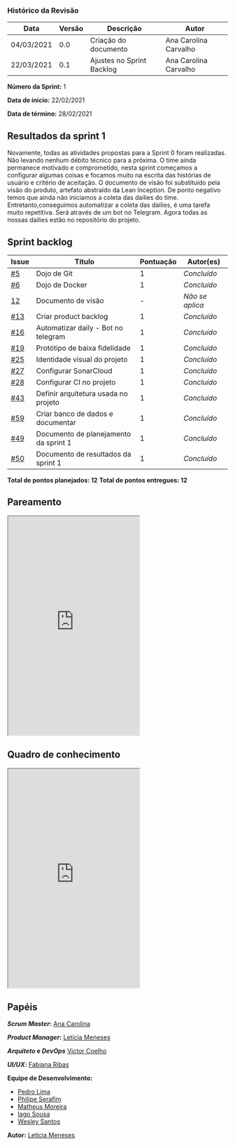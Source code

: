 ### Histórico da Revisão
| Data | Versão | Descrição | Autor |
|---|---|---|---|
| 04/03/2021| 0.0 |Criação do documento | Ana Carolina Carvalho|
| 22/03/2021| 0.1 |Ajustes no Sprint Backlog | Ana Carolina Carvalho |


**Número da Sprint:** 1

**Data de ínicio:** 22/02/2021

**Data de término:** 28/02/2021

## Resultados da sprint 1

Novamente, todas as atividades propostas para a Sprint 0 foram realizadas. Não levando nenhum débito técnico para a próxima. O time ainda permanece motivado e comprometido, nesta sprint começamos a configurar algumas coisas e focamos muito na escrita das histórias de usuário e critério de aceitação. 
O documento de visão foi substituído pela visão do produto, artefato abstraído da Lean Inception.
De ponto negativo temos que ainda não iniciamos a coleta das dailies do time. Entretanto,conseguimos automatizar a coleta das dailies, é uma tarefa muito repetitiva. Será através de um bot no Telegram. Agora todas as nossas dailies estão no repositório do projeto.

## Sprint backlog

| Issue | Título | Pontuação | Autor(es) |
|---|---|---|---|
|[#5](https://github.com/fga-eps-mds/2020.2-violeta-documentacao/issues/5)| Dojo de Git | 1 | _Concluído_ |
|[#6](https://github.com/fga-eps-mds/2020.2-violeta-documentacao/issues/6)| Dojo de Docker | 1 | _Concluído_ |
|[12](https://github.com/fga-eps-mds/2020.2-violeta-documentacao/issues/12)| Documento de visão | - | _Não se aplica_|
|[#13](https://github.com/fga-eps-mds/2020.2-violeta-documentacao/issues/13)| Criar product backlog | 1 | _Concluído_ |
|[#16](https://github.com/fga-eps-mds/2020.2-violeta-documentacao/issues/16)| Automatizar daily - Bot no telegram | 1 | _Concluído_ |
|[#19](https://github.com/fga-eps-mds/2020.2-violeta-documentacao/issues/19)| Protótipo de baixa fidelidade | 1 | _Concluído_ |
|[#25](https://github.com/fga-eps-mds/2020.2-violeta-documentacao/issues/25)| Identidade visual do projeto | 1 | _Concluído_ |
|[#27](https://github.com/fga-eps-mds/2020.2-violeta-documentacao/issues/27)| Configurar SonarCloud | 1 | _Concluído_ |
|[#28](https://github.com/fga-eps-mds/2020.2-violeta-documentacao/issues/28)| Configurar CI no projeto | 1 | _Concluído_ |
|[#43](https://github.com/fga-eps-mds/2020.2-violeta-documentacao/issues/43)| Definir arquitetura usada no projeto | 1 | _Concluído_ |
|[#59](https://github.com/fga-eps-mds/2020.2-violeta-documentacao/issues/59)| Criar banco de dados e documentar | 1 | _Concluído_ |
|[#49](https://github.com/fga-eps-mds/2020.2-violeta-documentacao/issues/49)| Documento de planejamento da sprint 1 | 1 | _Concluído_ |
|[#50](https://github.com/fga-eps-mds/2020.2-violeta-documentacao/issues/50)| Documento de resultados da sprint 1 | 1 | _Concluído_ |


<b>Total de pontos planejados: 12</b>
<b>Total de pontos entregues: 12</b>

## Pareamento

<iframe weidth="100%" height="500" src="https://docs.google.com/spreadsheets/d/e/2PACX-1vSUvF3lwINiA2gmoZeLfAFfI-sgInnqEVf4oq7nkh3joRHfGQgwIc63ij0wCB5oJzGtZirY3eT-hLjK/pubhtml?gid=112651915&amp;single=true&amp;widget=true&amp;headers=false"></iframe>

## Quadro de conhecimento 

<iframe weidth="100%" height="500" src="https://docs.google.com/spreadsheets/d/e/2PACX-1vSKpschz_TJPysoXgFRpq3kRT3bp3M_Y1DKFGRfmKh0oU3mXq8YGjwkznJ8cz-LlN4ZiCX0nLGdXBjj/pubhtml?gid=0&amp;single=true&amp;widget=true&amp;headers=false"></iframe>


## Papéis

**_Scrum Master_:** [Ana Carolina](https://github.com/anacarolcs)

**_Product Manager_:** [Letícia Meneses](https://github.com/mbslet)

**_Arquiteto_ e _DevOps_** [Victor Coelho](https://github.com/victorhdcoelho)

**_UI/UX_:** [Fabiana Ribas](https://github.com/FabianaRibas)

**Equipe de Desenvolvimento:**

- [Pedro Lima](https://github.com/pedrolimass)
- [Philipe Serafim](https://github.com/philipeserafim)
- [Matheus Moreira](https://github.com/mateus-lm)
- [Iago Sousa](https://github.com/iasousa)
- [Wesley Santos](https://github.com/wesleysantos00)

**Autor:** [Letícia Meneses](https://github.com/mbslet)

